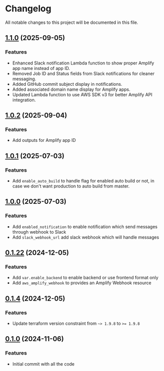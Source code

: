 # Changelog

All notable changes to this project will be documented in this file.

## [1.1.0]() (2025-09-05)

### Features

* Enhanced Slack notification Lambda function to show proper Amplify app name instead of app ID.
* Removed Job ID and Status fields from Slack notifications for cleaner messaging.
* Added GitHub commit subject display in notifications.
* Added associated domain name display for Amplify apps.
* Updated Lambda function to use AWS SDK v3 for better Amplify API integration.

## [1.0.2]() (2025-09-04)

### Features

* Add outputs for Amplify app ID

## [1.0.1]() (2025-07-03)

### Features

* Add `enable_auto_build` to handle flag for enabled auto build or not, in case we don't want production to auto build from master.

## [1.0.0]() (2025-07-03)

### Features

* Add `enabled_notification` to enable notification which send messages through webhook to Slack
* Add `slack_webhook_url` add slack webhook which will handle messages

## [0.1.22]() (2024-12-05)

### Features

* Add `var.enable_backend` to enable backend or use frontend format only
* Add `aws_amplify_webhook` to provides an Amplify Webhook resource

## [0.1.4]() (2024-12-05)

### Features

* Update terraform version constraint from `~> 1.9.8` to `>= 1.9.8`

## [0.1.0]() (2024-11-06)

### Features

* Initial commit with all the code
